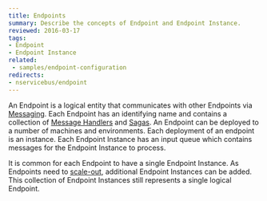 ```yaml
---
title: Endpoints
summary: Describe the concepts of Endpoint and Endpoint Instance.
reviewed: 2016-03-17
tags:
- Endpoint
- Endpoint Instance
related:
 - samples/endpoint-configuration
redirects:
- nservicebus/endpoint
---
```


An Endpoint is a logical entity that communicates with other Endpoints via [Messaging](/nservicebus/messaging). Each Endpoint has an identifying name and contains a collection of [Message Handlers](/nservicebus/handlers/) and [Sagas](/nservicebus/sagas/). An Endpoint can be deployed to a number of machines and environments. Each deployment of an endpoint is an instance. Each Endpoint Instance has an input queue which contains messages for the Endpoint Instance to process.

It is common for each Endpoint to have a single Endpoint Instance. As Endpoints need to [scale-out](/nservicebus/scalability-and-ha/scale-out.md), additional Endpoint Instances can be added. This collection of Endpoint Instances still represents a single logical Endpoint.